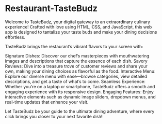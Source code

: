 # Restaurant-TasteBudz
Welcome to TasteBudz, your digital gateway to an extraordinary culinary experience! Crafted with love using HTML, CSS, and JavaScript, this web app is designed to tantalize your taste buds and make your dining decisions effortless.

TasteBudz brings the restaurant’s vibrant flavors to your screen with:

Signature Dishes: Discover our chef’s masterpieces with mouthwatering images and descriptions that capture the essence of each dish.
Savory Reviews: Dive into a treasure trove of customer reviews and share your own, making your dining choices as flavorful as the food.
Interactive Menu: Explore our diverse menu with ease—browse categories, view detailed descriptions, and get a taste of what’s to come.
Seamless Experience: Whether you're on a laptop or smartphone, TasteBudz offers a smooth and engaging experience with its responsive design.
Engaging Features: Enjoy interactive elements such as dynamic image sliders, dropdown menus, and real-time updates that enhance your visit.

Let TasteBudz be your guide to the ultimate dining adventure, where every click brings you closer to your next favorite dish!
